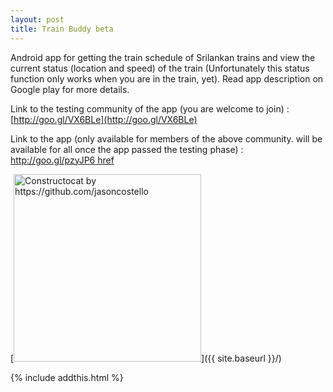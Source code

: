 ```yaml
---
layout: post
title: Train Buddy beta
---
```


Android app for getting the train schedule of Srilankan trains and view the current status (location and speed) of the train (Unfortunately this status function only works when you are in the train, yet). Read app description on Google play for more details.

Link to the testing community of the app (you are welcome to join) : [http://goo.gl/VX6BLe](http://goo.gl/VX6BLe)

Link to the app (only available for members of the above  community. will be available for all once the app passed the testing phase) : [http://goo.gl/pzyJP6 href](http://goo.gl/pzyJP6)

[<img src="{{ site.baseurl }}/assets/trainbuddy-playstore.png" alt="Constructocat by https://github.com/jasoncostello" style="width: 300px;"/>]({{ site.baseurl }}/)

{% include addthis.html %}